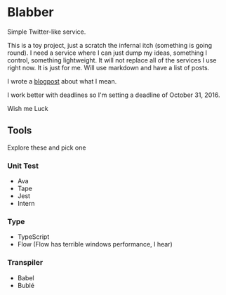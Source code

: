 # Blabber
Simple Twitter-like service.

This is a toy project, just a scratch the infernal itch (something is going round).
I need a service where I can just dump my ideas, something I control, something lightweight.
It will not replace all of the services I use right now.
It is just for me.
Will use markdown and have a list of posts.

I wrote a [blogpost](http://oguching.com/blog/blabber) about what I mean.

I work better with deadlines so I'm setting a deadline of October 31, 2016.

Wish me Luck

## Tools
Explore these and pick one

### Unit Test
* Ava
* Tape
* Jest
* Intern

### Type 
* TypeScript
* Flow (Flow has terrible windows performance, I hear)

### Transpiler
* Babel
* Bublé
